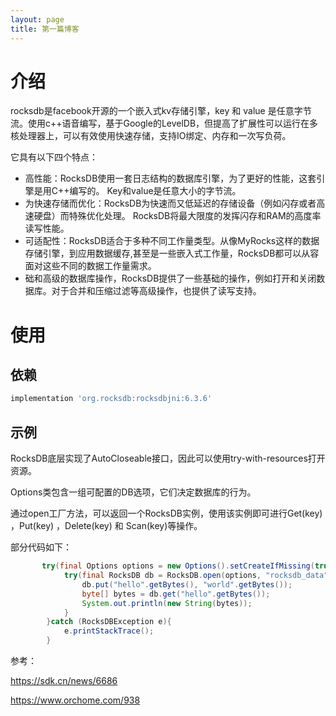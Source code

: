 ```yaml
---
layout: page
title: 第一篇博客
---
```

# 介绍

rocksdb是facebook开源的一个嵌入式kv存储引擎，key 和 value 是任意字节流。使用c++语音编写，基于Google的LevelDB，但提高了扩展性可以运行在多核处理器上，可以有效使用快速存储，支持IO绑定、内存和一次写负荷。

它具有以下四个特点：

- 高性能：RocksDB使用一套日志结构的数据库引擎，为了更好的性能，这套引擎是用C++编写的。 Key和value是任意大小的字节流。
- 为快速存储而优化：RocksDB为快速而又低延迟的存储设备（例如闪存或者高速硬盘）而特殊优化处理。 RocksDB将最大限度的发挥闪存和RAM的高度率读写性能。
- 可适配性：RocksDB适合于多种不同工作量类型。从像MyRocks这样的数据存储引擎，到应用数据缓存,甚至是一些嵌入式工作量，RocksDB都可以从容面对这些不同的数据工作量需求。
- 础和高级的数据库操作，RocksDB提供了一些基础的操作，例如打开和关闭数据库。对于合并和压缩过滤等高级操作，也提供了读写支持。

# 使用

## 依赖

```gradle
implementation 'org.rocksdb:rocksdbjni:6.3.6'
```

## 示例

RocksDB底层实现了AutoCloseable接口，因此可以使用try-with-resources打开资源。

Options类包含一组可配置的DB选项，它们决定数据库的行为。

通过open工厂方法，可以返回一个RocksDB实例，使用该实例即可进行Get(key) ，Put(key) ，Delete(key) 和 Scan(key)等操作。

部分代码如下：

```java
       try(final Options options = new Options().setCreateIfMissing(true)) {
            try(final RocksDB db = RocksDB.open(options, "rocksdb_data")){
                db.put("hello".getBytes(), "world".getBytes());
                byte[] bytes = db.get("hello".getBytes());
                System.out.println(new String(bytes));
            }
        }catch (RocksDBException e){
            e.printStackTrace();
        }
```



参考：

https://sdk.cn/news/6686

https://www.orchome.com/938